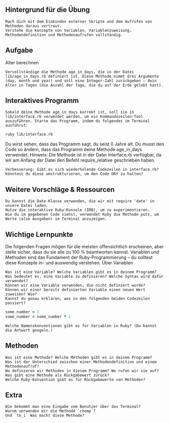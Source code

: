 ## Hintergrund für die Übung

    Mach dich mit dem Einbinden externer Skripte und dem Aufrufen von Methoden daraus vertraut.
    Verstehe die Konzepte von Variablen, Variablenzuweisung, Methodendefinition und Methodenaufrufen vollständig.

## Aufgabe

Alter berechnen

    Vervollständige die Methode age_in_days, die in der Datei lib/age_in_days.rb definiert ist. Diese Methode nimmt drei Argumente (day, month und year) und soll eine Integer-Zahl zurückgeben – dein Alter in Tagen (die Anzahl der Tage, die du auf der Erde gelebt hast).

## Interaktives Programm

    Sobald deine Methode age_in_days korrekt ist, soll sie in lib/interface.rb verwendet werden, um ein Kommandozeilen-Tool auszuführen. Starte das Programm, indem du folgendes im Terminal ausführst:

```bash
ruby lib/interface.rb
```

Du wirst sehen, dass das Programm sagt, du seist 0 Jahre alt. Du musst den Code so ändern, dass das Programm deine Methode age_in_days verwendet. Hinweis: Die Methode ist in der Datei interface.rb verfügbar, da wir am Anfang der Datei den Befehl require_relative geschrieben haben.

    Verbesserung: Gibt es sich wiederholende Codezeilen in interface.rb? Könntest du diese umstrukturieren, um den Code DRY zu halten?

## Weitere Vorschläge & Ressourcen

    Du kannst die Date-Klasse verwenden, die wir mit require 'date' in unsere Datei laden.
    Nutze die interaktive Ruby-Konsole (IRB), um zu experimentieren.
    Wie du im gegebenen Code siehst, verwendet Ruby die Methode puts, um Werte (also Ausgaben) im Terminal anzuzeigen.

## Wichtige Lernpunkte

Die folgenden Fragen mögen für die meisten offensichtlich erscheinen, aber stelle sicher, dass du sie alle zu 100 % beantworten kannst. Variablen und Methoden sind das Fundament der Ruby-Programmierung – du solltest diese Konzepte in- und auswendig verstehen.
Über Variablen

    Was ist eine Variable? Welche Variablen gibt es in deinem Programm?
    Was bedeutet es, eine Variable zu definieren? Welche Syntax wird dafür verwendet?
    Können wir eine Variable verwenden, die nicht definiert wurde?
    Können wir einer bereits definierten Variable einen neuen Wert zuweisen? Wie?
    Kannst du genau erklären, was in den folgenden beiden Codezeilen passiert?

```ruby
some_number = 1
some_number = some_number * 2
```

    Welche Namenskonventionen gibt es für Variablen in Ruby? (Du kannst die Antwort googeln.)

## Methoden

    Was ist eine Methode? Welche Methoden gibt es in deinem Programm?
    Was ist der Unterschied zwischen einer Methodendefinition und einem Methodenaufruf?
    Wo definieren wir Methoden in diesem Programm? Wo rufen wir sie auf?
    Was gibt eine Methode als Rückgabewert zurück?
    Welche Ruby-Konvention gibt es für Rückgabewerte von Methoden?

## Extra

    Wie bekommt man eine Eingabe vom Benutzer über das Terminal?
    Warum verwenden wir die Methode `chomp`?
    Und `to_i` Was macht diese Methode?
